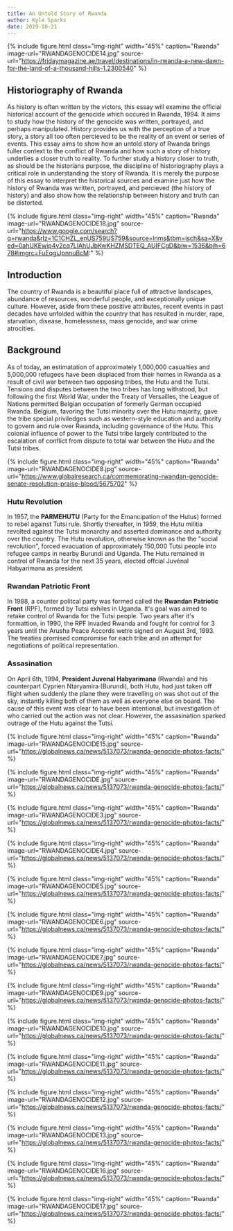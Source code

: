 ```yaml
---
title: An Untold Story of Rwanda
author: Kyle Sparks
date: 2019-10-21
---
```


{% include figure.html
  class="img-right"
  width="45%"
  caption="Rwanda"
  image-url="RWANDAGENOCIDE14.jpg"
  source-url="https://fridaymagazine.ae/travel/destinations/in-rwanda-a-new-dawn-for-the-land-of-a-thousand-hills-1.2300540"
%}

## Historiography of Rwanda

As history is often written by the victors, this essay will examine the official historical account of the genocide which occured in Rwanda, 1994. It aims to study how the history of the genocide was written, portrayed, and perhaps manipulated. History provides us with the perception of a true story, a story all too often percieved to be the reality of an event or series of events. This essay aims to show how an untold story of Rwanda brings fuller context to the conflict of Rwanda and how such a story of history underlies a closer truth to reality. To further study a history closer to truth, as should be the historians purpose, the discipline of historiography plays a critical role in understanding the story of Rwanda. It is merely the purpose of this essay to interpret the historical sources and examine just how the history of Rwanda was written, portrayed, and percieved (the history of history) and also show how the relationship between history and truth can be distorted. 

{% include figure.html
  class="img-right"
  width="45%"
  caption="Rwanda"
  image-url="RWANDAGENOCIDE18.jpg"
  source-url="https://www.google.com/search?q=rwanda&rlz=1C1CHZL_enUS759US759&source=lnms&tbm=isch&sa=X&ved=0ahUKEwip4v2cq7LlAhUJbKwKHZMSDTEQ_AUIFCgD&biw=1536&bih=678#imgrc=FuEqgiJpnnuBcM:"
%}

## Introduction

The country of Rwanda is a beautiful place full of attractive landscapes, abundance of resources, wonderful people, and exceptionally unique culture. However, aside from these positive attributes, recent events in past decades have unfolded within the country that has resulted in murder, rape, starvation, disease, homelessness, mass genocide, and war crime atrocities. 


## Background

As of today, an estimatation of approximately 1,000,000 casualties and 5,000,000 refugees have been displaced from their homes in Rwanda as a result of civil war between two opposing tribes, the Hutu and the Tutsi. Tensions and disputes between the two tribes has long withstood, but following the first World War, under the Treaty of Versailles, the League of Nations permitted Belgian occupation of formerly German occupied Rwanda. Belgium, favoring the Tutsi minority over the Hutu majority, gave the tribe special priviledges such as western-style education and authority to govern and rule over Rwanda, including governance of the Hutu. This colonial influence of power to the Tutsi tribe largely contributed to the escalation of conflict from dispute to total war between the Hutu and the Tutsi tribes.


{% include figure.html
  class="img-right"
  width="45%"
  caption="Rwanda"
  image-url="RWANDAGENOCIDE8.jpg"
  source-url="https://www.globalresearch.ca/commemorating-rwandan-genocide-senate-resolution-praise-blood/5675702"
%}


### Hutu Revolution 

In 1957, the **PARMEHUTU** (Party for the Emancipation of the Hutus) formed to rebel against Tutsi rule. Shortly thereafter, in 1959, the Hutu militia revolted against the Tutsi monarchy and asserted dominance and authority over the country. The Hutu revolution, otherwise known as the the "social revolution", forced evacuation of approximately 150,000 Tutsi people into refugee camps in nearby Burundi and Uganda. The Hutu remained in control of Rwanda for the next 35 years, elected offcial Juvénal Habyarimana as president. 

### Rwandan Patriotic Front 

In 1988, a counter politcal party was formed called the **Rwandan Patriotic Front** (RPF), formed by Tutsi exhiles in Uganda. It's goal was aimed to retake control of Rwanda for the Tutsi people. Two years after it's formattion, in 1990, the RPF invaded Rwanda and fought for control for 3 years until the Arusha Peace Accords wetre signed on August 3rd, 1993. The treaties promised compromise for each tribe and an attempt for negotiations of political representation. 


### Assasination 

On April 6th, 1994, **President Juvenal Habyarimana** (Rwanda) and his counterpart Cyprien Ntaryamira (Burundi), both Hutu, had just taken off flight when suddenly the plane they were travelling on was shot out of the sky, instantly killing both of them as well as everyone else on board. The cause of this event was clear to have been intentional, but investigation of who carried out the action was not clear. However, the assasination sparked outrage of the Hutu against the Tutsi. 



























{% include figure.html
  class="img-right"
  width="45%"
  caption="Rwanda"
  image-url="RWANDAGENOCIDE15.jpg"
  source-url="https://globalnews.ca/news/5137073/rwanda-genocide-photos-facts/"
%}



{% include figure.html
  class="img-right"
  width="45%"
  caption="Rwanda"
  image-url="RWANDAGENOCIDE.jpg"
  source-url="https://globalnews.ca/news/5137073/rwanda-genocide-photos-facts/"
%}

{% include figure.html
  class="img-right"
  width="45%"
  caption="Rwanda"
  image-url="RWANDAGENOCIDE3.jpg"
  source-url="https://globalnews.ca/news/5137073/rwanda-genocide-photos-facts/"
%}


{% include figure.html
  class="img-right"
  width="45%"
  caption="Rwanda"
  image-url="RWANDAGENOCIDE4.jpg"
  source-url="https://globalnews.ca/news/5137073/rwanda-genocide-photos-facts/"
%}


{% include figure.html
  class="img-right"
  width="45%"
  caption="Rwanda"
  image-url="RWANDAGENOCIDE5.jpg"
  source-url="https://globalnews.ca/news/5137073/rwanda-genocide-photos-facts/"
%}


{% include figure.html
  class="img-right"
  width="45%"
  caption="Rwanda"
  image-url="RWANDAGENOCIDE6.jpg"
  source-url="https://globalnews.ca/news/5137073/rwanda-genocide-photos-facts/"
%}


{% include figure.html
  class="img-right"
  width="45%"
  caption="Rwanda"
  image-url="RWANDAGENOCIDE7.jpg"
  source-url="https://globalnews.ca/news/5137073/rwanda-genocide-photos-facts/"
%}


{% include figure.html
  class="img-right"
  width="45%"
  caption="Rwanda"
  image-url="RWANDAGENOCIDE9.jpg"
  source-url="https://globalnews.ca/news/5137073/rwanda-genocide-photos-facts/"
%}


{% include figure.html
  class="img-right"
  width="45%"
  caption="Rwanda"
  image-url="RWANDAGENOCIDE10.jpg"
  source-url="https://globalnews.ca/news/5137073/rwanda-genocide-photos-facts/"
%}


{% include figure.html
  class="img-right"
  width="45%"
  caption="Rwanda"
  image-url="RWANDAGENOCIDE11.jpg"
  source-url="https://globalnews.ca/news/5137073/rwanda-genocide-photos-facts/"
%}


{% include figure.html
  class="img-right"
  width="45%"
  caption="Rwanda"
  image-url="RWANDAGENOCIDE12.jpg"
  source-url="https://globalnews.ca/news/5137073/rwanda-genocide-photos-facts/"
%}


{% include figure.html
  class="img-right"
  width="45%"
  caption="Rwanda"
  image-url="RWANDAGENOCIDE13.jpg"
  source-url="https://globalnews.ca/news/5137073/rwanda-genocide-photos-facts/"
%}



{% include figure.html
  class="img-right"
  width="45%"
  caption="Rwanda"
  image-url="RWANDAGENOCIDE16.jpg"
  source-url="https://globalnews.ca/news/5137073/rwanda-genocide-photos-facts/"
%}


{% include figure.html
  class="img-right"
  width="45%"
  caption="Rwanda"
  image-url="RWANDAGENOCIDE17.jpg"
  source-url="https://globalnews.ca/news/5137073/rwanda-genocide-photos-facts/"
%}
































